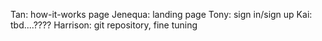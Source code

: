 Tan: how-it-works page
Jenequa: landing page
Tony: sign in/sign up
Kai: tbd....????
Harrison: git repository, fine tuning
